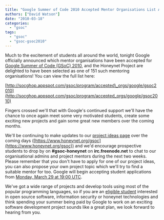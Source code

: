 ```yaml
---
title: "Google Summer of Code 2010 Accepted Mentor Organisations List Announced"
authors: ["David Watson"]
date: "2010-03-18"
categories: 
  - "gsoc"
tags: 
  - "gsoc"
  - "gsoc-gsoc2010"
---
```


Much to the excitement of students all around the world, tonight Google officially announced which mentor organisations have been accepted for [Google Summer of Code (GSoC) 2010](http://socghop.appspot.com/), and the Honeynet Project are delighted to have been selected as one of 151 such mentoring organisations! You can view the full list here:  
  
[http://socghop.appspot.com/gsoc/program/accepted\_orgs/google/gsoc2010](http://socghop.appspot.com/gsoc/program/accepted_orgs/google/gsoc2010)  
  
Fingers crossed we'll that with Google's continued support we'll have the chance to once again meet some very motivated students, create some exciting new projects and gain some great new members over the coming months.  
  
We'll be continuing to make updates to our [project ideas page](https://www.honeynet.org/gsoc/ideas) over the coming days ([https://www.honeynet.org/gsoc](https://www.honeynet.org/gsoc)) and we'd encourage prospective students to drop by on **#gsoc-honeynet** on **irc.freenode.net** to chat to our organisational admins and project mentors during the next two weeks. Please remember that you don't have to apply for one of our project ideas, you can also propose your own project topic which we'll try to find a suitable mentor for too. Google will begin accepting student applications from [Monday, March 29 at 19:00 UTC](http://socghop.appspot.com/document/show/gsoc_program/google/gsoc2010/faqs#timeline).  
  
We've got a wide range of projects and develop tools using most of the popular programming languages, so if you are an [eligible student](http://socghop.appspot.com/document/show/gsoc_program/google/gsoc2010/faqs#eligibility) interested in open source software, information security or honeynet technologies and think spending your summer being paid by Google to work on an exciting software development project sounds like a great plan, we look forward to hearing from you.
